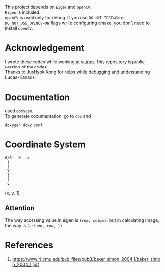 This project depends on `Eigen` and `openCV`.  
`Eigen` is included.  
`openCV` is used only for debug. If you use `DO_NOT_TEST=ON` or `DO_NOT_USE_OPENCV=ON` flags while configuring cmake, you don't need to install `openCV`.

# Acknowledgement
I wrote these codes while working at [viuron](https://github.com/viuron/). This repository is public version of the codes.  
Thanks to [JunHyok Kong](https://github.com/happie827) for helps while debugging and understanding Lucas-Kanade.

# Documentation
used `doxygen`.  
To generate documentation, go to `doc` and
```
doxygen doxy.conf
```

# Coordinate System
```
0/0---X--->
 |
 |
 Y
 |
 |
 v
```
(x, y, 1)
## Attention
The way accessing value in eigen is `(row, column)` but in calculating image, the way is `(column, row, 1)`. 

# References
1. https://www.ri.cmu.edu/pub_files/pub3/baker_simon_2004_1/baker_simon_2004_1.pdf
